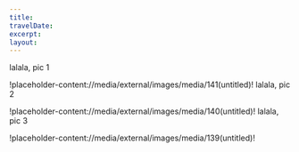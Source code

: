 ```yaml
---
title: 
travelDate: 
excerpt: 
layout: 
---
```

lalala, pic 1

!placeholder-content://media/external/images/media/141(untitled)!
lalala, pic 2

!placeholder-content://media/external/images/media/140(untitled)!
lalala, pic 3

!placeholder-content://media/external/images/media/139(untitled)!